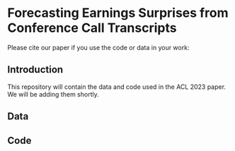 # Forecasting Earnings Surprises from Conference Call Transcripts 

Please cite our paper if you use the code or data in your work:

## Introduction

This repository will contain the data and code used in the ACL 2023 paper. We will be adding them shortly. 

## Data 


## Code

